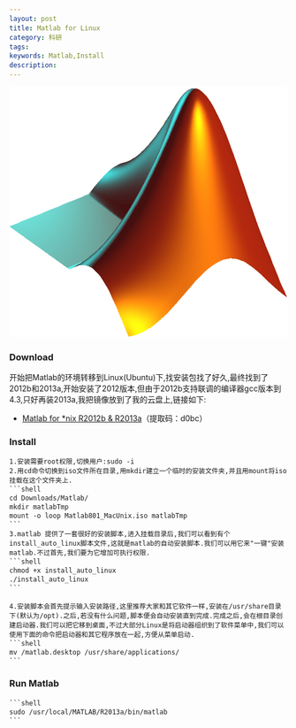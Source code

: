 ```yaml
---
layout: post
title: Matlab for Linux
category: 科研
tags:
keywords: Matlab,Install
description:
---
```


![Alt text](/public/img/matlab.png)

### Download

开始把Matlab的环境转移到Linux(Ubuntu)下,找安装包找了好久,最终找到了2012b和2013a,开始安装了2012版本,但由于2012b支持联调的编译器gcc版本到4.3,只好再装2013a,我把镜像放到了我的云盘上,链接如下:

- [Matlab for *nix R2012b & R2013a](http://yunpan.cn/cZ47CiZx2THin)（提取码：d0bc）

### Install
    1.安装需要root权限,切换用户:sudo -i
    2.用cd命令切换到iso文件所在目录,用mkdir建立一个临时的安装文件夹,并且用mount将iso挂载在这个文件夹上.
    ```shell
    cd Downloads/Matlab/
    mkdir matlabTmp
    mount -o loop Matlab801_MacUnix.iso matlabTmp
    ```
    3.matlab 提供了一套很好的安装脚本,进入挂载目录后,我们可以看到有个install_auto_linux脚本文件,这就是matlab的自动安装脚本.我们可以用它来"一键"安装matlab.不过首先,我们要为它增加可执行权限.
    ```shell
    chmod +x install_auto_linux
    ./install_auto_linux
    ```

    4.安装脚本会首先提示输入安装路径,这里推荐大家和其它软件一样,安装在/usr/share目录下(默认为/opt).之后,若没有什么问题,脚本便会自动安装直到完成.完成之后,会在根目录创建启动器.我们可以把它移到桌面,不过大部分Linux是将启动器组织到了软件菜单中,我们可以使用下面的命令把启动器和其它程序放在一起,方便从菜单启动.
    ```shell
    mv /matlab.desktop /usr/share/applications/
    ```
### Run Matlab
    ```shell
    sudo /usr/local/MATLAB/R2013a/bin/matlab
    ```
